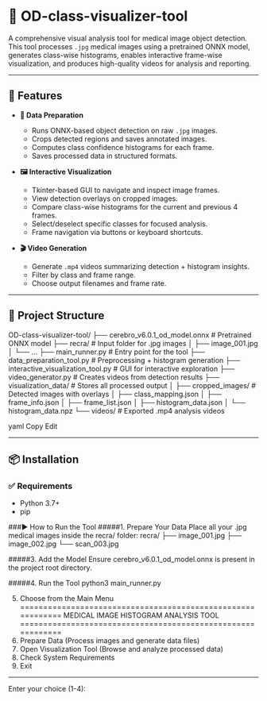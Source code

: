 # 🧠 OD-class-visualizer-tool

A comprehensive visual analysis tool for medical image object detection. This tool processes `.jpg` medical images using a pretrained ONNX model, generates class-wise histograms, enables interactive frame-wise visualization, and produces high-quality videos for analysis and reporting.

---

## 🚀 Features

- **🔧 Data Preparation**
  - Runs ONNX-based object detection on raw `.jpg` images.
  - Crops detected regions and saves annotated images.
  - Computes class confidence histograms for each frame.
  - Saves processed data in structured formats.

- **🖼️ Interactive Visualization**
  - Tkinter-based GUI to navigate and inspect image frames.
  - View detection overlays on cropped images.
  - Compare class-wise histograms for the current and previous 4 frames.
  - Select/deselect specific classes for focused analysis.
  - Frame navigation via buttons or keyboard shortcuts.

- **🎬 Video Generation**
  - Generate `.mp4` videos summarizing detection + histogram insights.
  - Filter by class and frame range.
  - Choose output filenames and frame rate.

---

## 📁 Project Structure

OD-class-visualizer-tool/
├── cerebro_v6.0.1_od_model.onnx # Pretrained ONNX model
├── recra/ # Input folder for .jpg images
│ ├── image_001.jpg
│ └── ...
├── main_runner.py # Entry point for the tool
├── data_preparation_tool.py # Preprocessing + histogram generation
├── interactive_visualization_tool.py # GUI for interactive exploration
├── video_generator.py # Creates videos from detection results
├── visualization_data/ # Stores all processed output
│ ├── cropped_images/ # Detected images with overlays
│ ├── class_mapping.json
│ ├── frame_info.json
│ ├── frame_list.json
│ ├── histogram_data.json
│ └── histogram_data.npz
└── videos/ # Exported .mp4 analysis videos

yaml
Copy
Edit

---

## 📦 Installation

### ✅ Requirements

- Python 3.7+
- pip

###▶️ How to Run the Tool
#####1. Prepare Your Data
Place all your .jpg medical images inside the recra/ folder:
recra/
├── image_001.jpg
├── image_002.jpg
└── scan_003.jpg

#####3. Add the Model
Ensure cerebro_v6.0.1_od_model.onnx is present in the project root directory.

#####4. Run the Tool
python3 main_runner.py

5. Choose from the Main Menu
============================================================
             MEDICAL IMAGE HISTOGRAM ANALYSIS TOOL
============================================================
1. Prepare Data (Process images and generate data files)
2. Open Visualization Tool (Browse and analyze processed data)
3. Check System Requirements
4. Exit
------------------------------------------------------------
Enter your choice (1-4):
